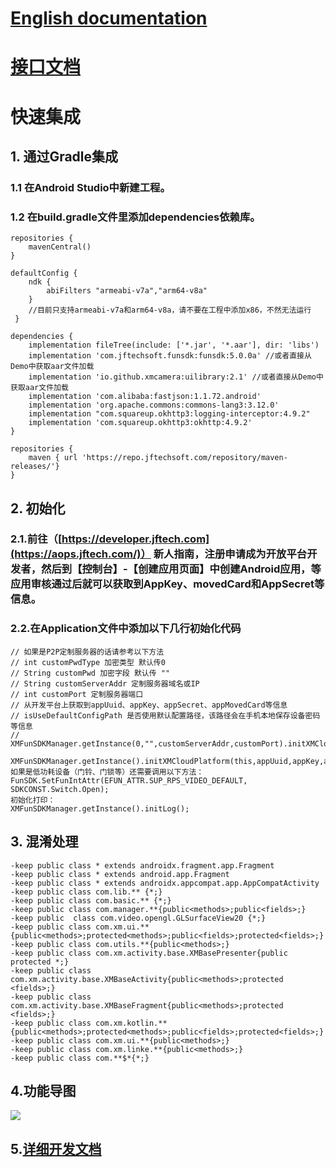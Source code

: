 # [English documentation](README_EN.md)
# [接口文档](https://oppf.xmcsrv.com/static/md/docs/javadoc/index.html)

# 快速集成
## 1. 通过Gradle集成
### 1.1 在Android Studio中新建工程。
### 1.2 在build.gradle文件里添加dependencies依赖库。
```
repositories {
    mavenCentral()
}

defaultConfig {
    ndk {
        abiFilters "armeabi-v7a","arm64-v8a"
    }
    //目前只支持armeabi-v7a和arm64-v8a，请不要在工程中添加x86，不然无法运行
 }

dependencies {
    implementation fileTree(include: ['*.jar', '*.aar'], dir: 'libs')
    implementation 'com.jftechsoft.funsdk:funsdk:5.0.0a' //或者直接从Demo中获取aar文件加载
    implementation 'io.github.xmcamera:uilibrary:2.1' //或者直接从Demo中获取aar文件加载
    implementation 'com.alibaba:fastjson:1.1.72.android'
    implementation 'org.apache.commons:commons-lang3:3.12.0'
    implementation "com.squareup.okhttp3:logging-interceptor:4.9.2"
    implementation 'com.squareup.okhttp3:okhttp:4.9.2'
}
```

```
repositories {
    maven { url 'https://repo.jftechsoft.com/repository/maven-releases/'}
}
```


## 2. 初始化
### 2.1.前往（[https://developer.jftech.com](https://aops.jftech.com/)） 新人指南，注册申请成为开放平台开发者，然后到【控制台】-【创建应用页面】中创建Android应用，等应用审核通过后就可以获取到AppKey、movedCard和AppSecret等信息。
### 2.2.在Application文件中添加以下几行初始化代码
```
// 如果是P2P定制服务器的话请参考以下方法
// int customPwdType 加密类型 默认传0
// String customPwd 加密字段 默认传 ""
// String customServerAddr 定制服务器域名或IP
// int customPort 定制服务器端口
// 从开发平台上获取到appUuid、appKey、appSecret、appMovedCard等信息
// isUseDefaultConfigPath 是否使用默认配置路径，该路径会在手机本地保存设备密码等信息
// XMFunSDKManager.getInstance(0,"",customServerAddr,customPort).initXMCloudPlatform(this,appUuid,appKey,appSecret,appMovedCard,true);

XMFunSDKManager.getInstance().initXMCloudPlatform(this,appUuid,appKey,appSecret,appMovedCard,true);
如果是低功耗设备（门铃、门锁等）还需要调用以下方法：
FunSDK.SetFunIntAttr(EFUN_ATTR.SUP_RPS_VIDEO_DEFAULT, SDKCONST.Switch.Open);
初始化打印：
XMFunSDKManager.getInstance().initLog();

```
## 3. 混淆处理
```
-keep public class * extends androidx.fragment.app.Fragment
-keep public class * extends android.app.Fragment
-keep public class * extends androidx.appcompat.app.AppCompatActivity
-keep public class com.lib.** {*;}
-keep public class com.basic.** {*;}
-keep public class com.manager.**{public<methods>;public<fields>;}
-keep public  class com.video.opengl.GLSurfaceView20 {*;}
-keep public class com.xm.ui.**{public<methods>;protected<methods>;public<fields>;protected<fields>;}
-keep public class com.utils.**{public<methods>;}
-keep public class com.xm.activity.base.XMBasePresenter{public protected *;}
-keep public class com.xm.activity.base.XMBaseActivity{public<methods>;protected <fields>;}
-keep public class com.xm.activity.base.XMBaseFragment{public<methods>;protected <fields>;}
-keep public class com.xm.kotlin.**{public<methods>;protected<methods>;public<fields>;protected<fields>;}
-keep public class com.xm.ui.**{public<methods>;}
-keep public class com.xm.linke.**{public<methods>;}
-keep public class com.**$*{*;}
```

## 4.功能导图 
![](https://obs-xm-pub.obs.cn-south-1.myhuaweicloud.com/docs/20231216/1702718870769.png)

## 5.[详细开发文档](https://docs.jftech.com/#/docs?menusId=ab0ed73834f54368be3e375075e27fb2&siderid=45357c529496431590a7e3463b7cc520&lang=zh&directory=true)
